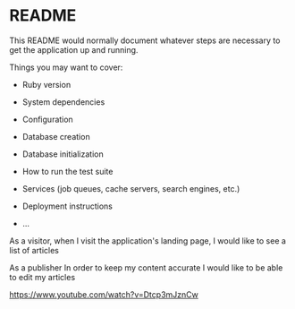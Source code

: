 # README

This README would normally document whatever steps are necessary to get the
application up and running.

Things you may want to cover:

* Ruby version

* System dependencies

* Configuration

* Database creation

* Database initialization

* How to run the test suite

* Services (job queues, cache servers, search engines, etc.)

* Deployment instructions

* ...

As a visitor,
when I visit the application's landing page,
I would like to see a list of articles

As a publisher
In order to keep my content accurate
I would like to be able to edit my articles

https://www.youtube.com/watch?v=Dtcp3mJznCw
